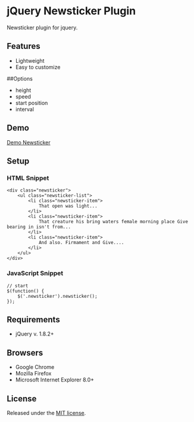 # jQuery Newsticker Plugin
Newsticker plugin for jquery.

## Features
- Lightweight
- Easy to customize

##Options
- height
- speed
- start position
- interval

## Demo
[Demo Newsticker](http://cythilya.github.io/jquery-newsticker)

## Setup
### HTML Snippet

	<div class="newsticker">
	    <ul class="newsticker-list">
	        <li class="newsticker-item">
	        	That open was light...
	        </li>
	        <li class="newsticker-item">
	        	That creature his bring waters female morning place Give bearing in isn't from...
	        </li>
	        <li class="newsticker-item">
	        	And also. Firmament and Give....
	        </li>
	    </ul>
	</div>

### JavaScript Snippet

	// start
	$(function() {
		$('.newsticker').newsticker();
	});

## Requirements
- jQuery v. 1.8.2+  

## Browsers
- Google Chrome
- Mozilla Firefox
- Microsoft Internet Explorer 8.0+

## License
Released under the [MIT license](http://opensource.org/licenses/MIT).